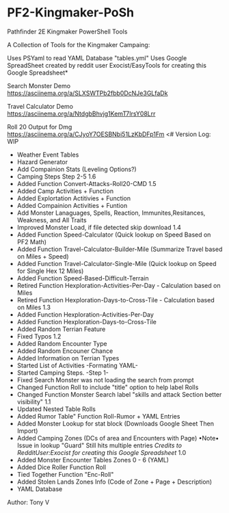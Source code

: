 # PF2-Kingmaker-PoSh
Pathfinder 2E Kingmaker PowerShell Tools

A Collection of Tools for the Kingmaker Campaing:

Uses PSYaml to read YAML Database "tables.yml"
Uses Google SpreadSheet created by reddit user Exocist/EasyTools for creating this Google Spreadsheet*

Search Monster Demo
https://asciinema.org/a/SLXSWTPb2fbb0DcNJe3GLfaDk

Travel Calculator Demo
https://asciinema.org/a/NtdgbBhvjg1KemT7IrsY08Lrr

Roll 20 Output for Dmg
https://asciinema.org/a/CJyoY7OESBNbi51LzKbDFp1Fm
<#
Version Log:
WIP
- Weather Event Tables
- Hazard Generator
- Add Compainion Stats (Leveling Options?)
- Camping Steps Step 2-5
1.6
- Added Function Convert-Attacks-Roll20-CMD 
1.5
- Added Camp Activities + Function
- Added Explortation Actitivies + Function
- Added Compainion Activities + Funtion
- Add Monster Lanaguages, Spells, Reaction, Immunites,Resitances, Weakness, and All Traits 
- Improved Monster Load, if file detected skip download
1.4
- Added Function Speed-Calculator (Quick lookup on Speed Based on PF2 Math)
- Added Function Travel-Calculator-Builder-Mile (Summarize Travel based on Miles + Speed)
- Added Function Travel-Calculator-Single-Mile (Quick lookup on Speed for Single Hex 12 Miles)
- Added Function Speed-Based-Difficult-Terrain
- Retired Function Hexploration-Activities-Per-Day - Calculation based on Miles
- Retired Function Hexploration-Days-to-Cross-Tile - Calculation based on Miles
1.3
- Added Function Hexploration-Activities-Per-Day
- Added Function Hexploration-Days-to-Cross-Tile
- Added Random Terrian Feature
- Fixed Typos
1.2
- Added Random Encounter Type
- Added Random Encouner Chance
- Added Information on Terrian Types
- Started List of Activities -Formating YAML-
- Started Camping Steps. -Step 1-
- Fixed Search Monster was not loading the search from prompt
- Changed Function Roll to include "title" option to help label Rolls
- Changed Function Monster Search label "skills and attack Section better visibility"
1.1
- Updated Nested Table Rolls
- Added Rumor Table" Function Roll-Rumor + YAML Entries
- Added Monster Lookup for stat block (Downloads Google Sheet Then Import)
- Added Camping Zones (DCs of area and Encounters with Page)
  •Note• Issue in lookup "Guard" Still hits multiple entries
*Credits to RedditUser:Exocist for creating this Google Spreadsheet*
1.0
- Added Monster Encounter Tables Zones 0 - 6 (YAML)
- Added Dice Roller Function Roll
- Tied Together Function "Enc-Roll"
- Added Stolen Lands Zones Info (Code of Zone + Page + Description)
- YAML Database

Author: Tony V
